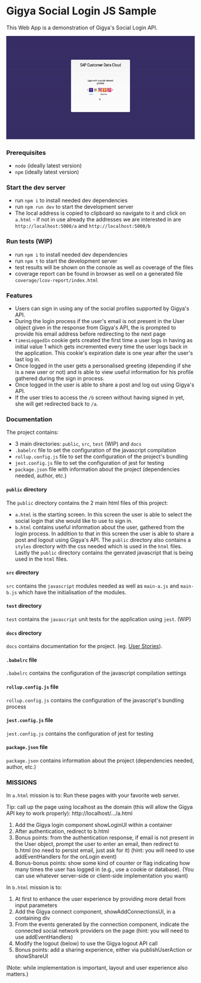 # Gigya Social Login JS Sample

This Web App is a demonstration of Gigya's Social Login API.

![Gigya](docs/Gigya.gif)

### Prerequisites

* `node` (ideally latest version)
* `npm` (ideally latest version)

### Start the dev server

* run `npm i` to install needed dev dependencies
* run `npm run dev` to start the development server
* The local address is copied to clipboard so navigate to it and click on `a.html` - if not in use already the addresses we are interested in are `http://localhost:5000/a` and `http://localhost:5000/b`

### Run tests (WIP)

* run `npm i` to install needed dev dependencies
* run `npm t` to start the development server
* test results will be shown on the console as well as coverage of the files
* coverage report can be found in browser as well on a generated file `coverage/lcov-report/index.html`

### Features

* Users can sign in using any of the social profiles supported by Gigya's API.
* During the login process if the user's email is not present in the User object given in the response from Gigya's API, the is prompted to provide his email address before redirecting to the next page
* `timesLoggedIn` cookie gets created the first time a user logs in having as initial value 1 which gets incremented every time the user logs back in the application. This cookie's expiration date is one year after the user's last log in.
* Once logged in the user gets a personalised greeting (depending if she is a new user or not) and is able to view useful information for his profile gathered during the sign in process.
* Once logged in the user is able to share a post and log out using Gigya's API.
* If the user tries to access the `/b` screen without having signed in yet, she will get redirected back to `/a`.

### Documentation

The project contains:
- 3 main directories: `public`, `src`, `test` (WIP) and `docs`
- `.babelrc` file to set the configuration of the javascript compilation
- `rollup.config.js` file to set the configuration of the project's bundling
- `jest.config.js` file to set the configuration of jest for testing
- `package.json` file with information about the project (dependencies needed, author, etc.)

#### `public` directory

The `public` directory contains the 2 main html files of this project:
- `a.html` is the starting screen. In this screen the user is able to select the social login that she would like to use to sign in.
- `b.html` contains useful information about the user, gathered from the login process. In addition to that in this screen the user is able to share a post and logout using Gigya's API.
The `public` directory also contains a `styles` directory with the css needed which is used in the `html` files.
Lastly the `public` directory contains the genrated javascript that is being used in the `html` files.

#### `src` directory

`src` contains the `javascript` modules needed as well as `main-a.js` and `main-b.js` which have the initialisation of the modules.

#### `test` directory

`test` contains the `javascript` unit tests for the application using `jest`. (WIP)

#### `docs` directory

`docs` contains documentation for the project. (eg. [User Stories](docs/user-stories.md)).

#### `.babelrc` file

`.babelrc` contains the configuration of the javascript compilation settings

#### `rollup.config.js` file

`rollup.config.js` contains the configuration of the javascript's bundling process

#### `jest.config.js` file

`jest.config.js` contains the configuration of jest for testing

#### `package.json` file

`package.json` contains information about the project (dependencies needed, author, etc.)

### MISSIONS

In `a.html` mission is to:
Run these pages with your favorite web server.
				
Tip: call up the page using localhost as the domain (this will allow the Gigya API key to work properly):
http://localhost/.../a.html

1) Add the Gigya login component showLoginUI within a container
2) After authentication, redirect to b.html
3) Bonus points: from the authentication response, if email is not
present in the User object, prompt the user to enter an email, then
redirect to b.html (no need to persist email, just ask for it)
(hint: you will need to use addEventHandlers for the onLogin event)
4) Bonus-bonus points: show some kind of counter or flag indicating how
many times the user has logged in (e.g., use a cookie or database).
(You can use whatever server-side or client-side implementation you want)

In `b.html` mission is to:
1) At first to enhance the user experience by providing more detail from input parameters
2) Add the Gigya connect component, showAddConnectionsUI, in a containing div
3) From the events generated by the connection component, indicate the connected
social network providers on the page (hint: you will need to use addEventHandlers)
4) Modify the logout (below) to use the Gigya logout API call
5) Bonus points: add a sharing experience, either via publishUserAction or showShareUI

(Note: while implementation is important, layout and user experience also matters.)
